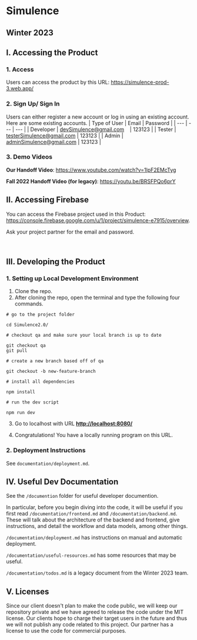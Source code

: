 # Simulence
## Winter 2023

## I. Accessing the Product
### 1. Access
Users can access the product by this URL: https://simulence-prod-3.web.app/

### 2. Sign Up/ Sign In
Users can either register a new account or log in using an existing account. <br />
Here are some existing accounts.
| Type of User | Email | Password |
| --- | --- | --- |
| Developer | devSimulence@gmail.com    | 123123 |
| Tester | testerSimulence@gmail.com  | 123123 |
| Admin | adminSimulence@gmail.com | 123123 |

### 3. Demo Videos

**Our Handoff Video**: https://www.youtube.com/watch?v=1lpF2EMcTyg

**Fall 2022 Handoff Video (for legacy)**: https://youtu.be/BRSFPQo6prY
<br/>

## II. Accessing Firebase

You can access the Firebase project used in this Product: https://console.firebase.google.com/u/1/project/simulence-e7915/overview.

Ask your project partner for the email and password.

<br/>

## III. Developing the Product

### 1. Setting up Local Development Environment

1. Clone the repo.
2. After cloning the repo, open the terminal and type the following four commands.

```
# go to the project folder

cd Simulence2.0/

# checkout qa and make sure your local branch is up to date

git checkout qa
git pull

# create a new branch based off of qa

git checkout -b new-feature-branch

# install all dependencies

npm install

# run the dev script

npm run dev
```

3. Go to localhost with URL [**http://localhost:8080/**](http://localhost:8080/)

4. Congratulations! You have a locally running program on this URL.

### 2. Deployment Instructions
See `documentation/deployment.md`.

## IV. Useful Dev Documentation
See the `/documention` folder for useful developer documention.

In particular, before you begin diving into the code, it will be useful if you first read `/documentation/frontend.md` and `/documentation/backend.md`. These will talk about the architecture of the backend and frontend, give instructions, and detail the workflow and data models, among other things.

`/documentation/deployment.md` has instructions on manual and automatic deployment.

`/documentation/useful-resources.md` has some resources that may be useful.

`/documentation/todos.md` is a legacy document from the Winter 2023 team.

## V. Licenses
Since our client doesn't plan to make the code public, we will keep our repository private and we have agreed to release the code under the MIT license. Our clients hope to charge their target users in the future and thus we will not publish any code related to this project. Our partner has a license to use the code for commercial purposes.
